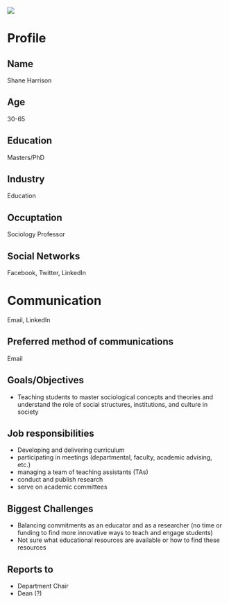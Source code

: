 ![](https://i.pinimg.com/originals/a7/0e/16/a70e1675c7bc001f1578aa76bb0a7819.png)

# Profile

## Name
Shane Harrison
## Age
30-65
## Education
Masters/PhD
## Industry
Education
## Occuptation
Sociology Professor
## Social Networks
Facebook, Twitter, LinkedIn
# Communication
Email, LinkedIn
## Preferred method of communications
Email
## Goals/Objectives
- Teaching students to master sociological concepts and theories and understand the role of social structures, institutions, and culture in society
## Job responsibilities
- Developing and delivering curriculum 
- participating in meetings (departmental, faculty, academic advising, etc.)
- managing a team of teaching assistants (TAs)
- conduct and publish research
- serve on academic committees
## Biggest Challenges
- Balancing commitments as an educator and as a researcher (no time or funding to find more innovative ways to teach and engage students)
- Not sure what educational resources are available or how to find these resources
## Reports to
- Department Chair
- Dean (?)
